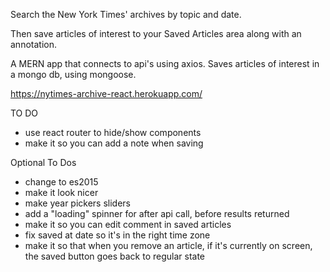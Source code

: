 Search the New York Times' archives by topic and date.

Then save articles of interest to your Saved Articles area along with an annotation.

A MERN app that connects to api's using axios. Saves articles of interest in a mongo db, using mongoose.

https://nytimes-archive-react.herokuapp.com/

TO DO
 - use react router to hide/show components
 - make it so you can add a note when saving

Optional To Dos
 - change to es2015
 - make it look nicer
 - make year pickers sliders
 - add a "loading" spinner for after api call, before results returned
 - make it so you can edit comment in saved articles
 - fix saved at date so it's in the right time zone
 - make it so that when you remove an article, if it's currently on screen, the saved button goes back to regular state
